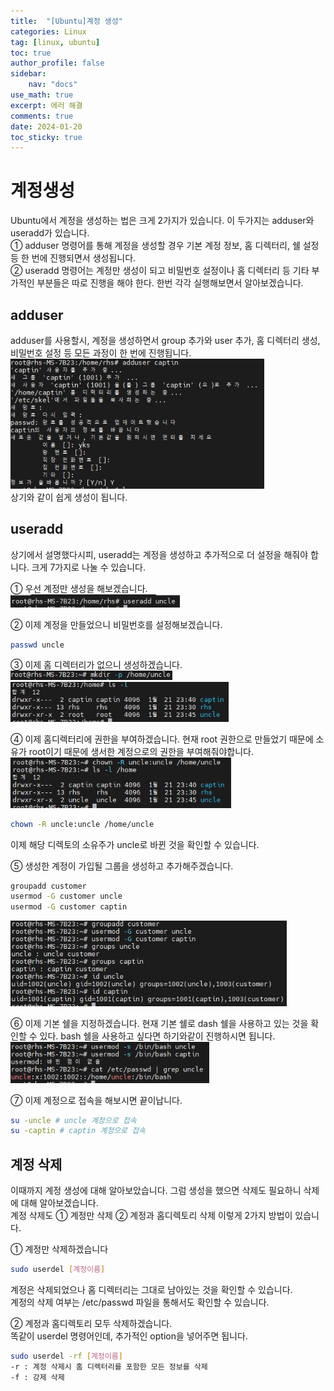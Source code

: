 ```yaml
---
title:  "[Ubuntu]계정 생성"
categories: Linux
tag: [linux, ubuntu]
toc: true
author_profile: false
sidebar:
    nav: "docs"
use_math: true
excerpt: 에러 해결
comments: true
date: 2024-01-20
toc_sticky: true
---
```


# 계정생성
Ubuntu에서 계정을 생성하는 법은 크게 2가지가 있습니다. 이 두가지는 adduser와 useradd가 있습니다.   
① adduser 명령어를 통해 계정을 생성할 경우 기본 계정 정보, 홈 디렉터리, 쉘 설정 등 한 번에 진행되면서 생성됩니다.   
② useradd 명령어는 계정만 생성이 되고 비밀번호 설정이나 홈 디렉터리 등 기타 부가적인 부분들은 따로 진행을 해야 한다. 한번 각각 실행해보면서 알아보겠습니다.   

## adduser
adduser를 사용할시, 계정을 생성하면서 group 추가와 user 추가, 홈 디렉터리 생성, 비밀번호 설정 등 모든 과정이 한 번에 진행됩니다.   
<img src="../../../assets/images/Linux/2024-01-20-newaccount/adduser 1.JPG" alt="adduser 1" style="zoom:80%;" />    
상기와 같이 쉽게 생성이 됩니다.   

## useradd
상기에서 설명했다시피, useradd는 계정을 생성하고 추가적으로 더 설정을 해줘야 합니다. 크게 7가지로 나눌 수 있습니다.   

① 우선 계정만 생성을 해보겠습니다.   
<img src="../../../assets/images/Linux/2024-01-20-newaccount/useradd 1.JPG" alt="useradd 1" style="zoom:80%;" />    

② 이제 계정을 만들었으니 비밀번호를 설정해보겠습니다.   
```bash
passwd uncle
```

③ 이제 홈 디렉터리가 없으니 생성하겠습니다.   
<img src="../../../assets/images/Linux/2024-01-20-newaccount/useradd 2.JPG" alt="useradd 2" style="zoom:80%;" />    
<img src="../../../assets/images/Linux/2024-01-20-newaccount/useradd 3.JPG" alt="useradd 3" style="zoom:80%;" />    

④ 이제 홈디렉터리에 권한을 부여하겠습니다. 현재 root 권한으로 만들었기 때문에 소유가 root이기 때문에 생서한 계정으로의 권한을 부여해줘야합니다.   
<img src="../../../assets/images/Linux/2024-01-20-newaccount/useradd 4.JPG" alt="useradd 4" style="zoom:80%;" />    
```bash
chown -R uncle:uncle /home/uncle
```
이제 해당 디렉토의 소유주가 uncle로 바뀐 것을 확인할 수 있습니다.   

⑤ 생성한 계정이 가입될 그룹을 생성하고 추가해주겠습니다.   
```bash
groupadd customer
usermod -G customer uncle
usermod -G customer captin
```   
<img src="../../../assets/images/Linux/2024-01-20-newaccount/useradd 5.JPG" alt="useradd 5" style="zoom:80%;" />    
   
⑥ 이제 기본 쉘을 지정하겠습니다. 현재 기본 쉘로 dash 쉘을 사용하고 있는 것을 확인할 수 있다. bash 쉘을 사용하고 싶다면 하기와같이 진행하시면 됩니다.   
<img src="../../../assets/images/Linux/2024-01-20-newaccount/useradd 6.JPG" alt="useradd 6" style="zoom:80%;" />    
   
⑦ 이제 계정으로 접속을 해보시면 끝이납니다.   
```bash
su -uncle # uncle 계정으로 접속
su -captin # captin 계정으로 접속
```

## 계정 삭제
이때까지 계정 생성에 대해 알아보았습니다. 그럼 생성을 했으면 삭제도 필요하니 삭제에 대해 알아보겠습니다.   
계정 삭제도 ① 계정만 삭제 ② 계정과 홈디렉토리 삭제 이렇게 2가지 방법이 있습니다.   

① 계정만 삭제하겠습니다  
```bash
sudo userdel [계정이름]
```   
계정은 삭제되었으나 홈 디렉터리는 그대로 남아있는 것을 확인할 수 있습니다.   
계정의 삭제 여부는 /etc/passwd 파일을 통해서도 확인할 수 있습니다.   

② 계정과 홈디렉토리 모두 삭제하겠습니다.   
똑같이 userdel 명령어인데, 추가적인 option을 넣어주면 됩니다.   
```bash
sudo userdel -rf [계정이름]
-r : 계정 삭제시 홈 디렉터리를 포함한 모든 정보를 삭제
-f : 강제 삭제
```   

